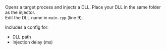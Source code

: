 Opens a target process and injects a DLL. 
Place your DLL in the same folder as the injector.  
Edit the DLL name in `main.cpp` (line 9).  

Includes a config for:  
- DLL path  
- Injection delay (ms)  
